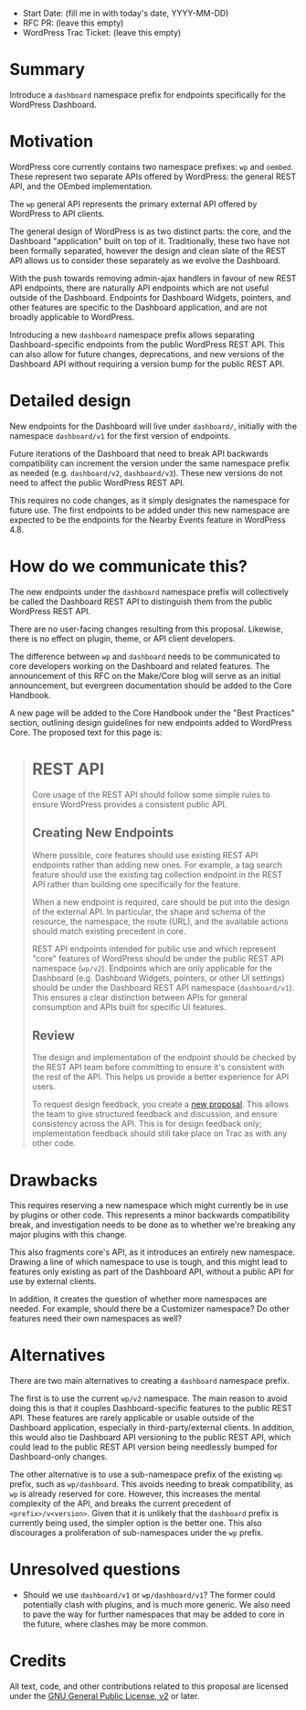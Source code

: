 - Start Date: (fill me in with today's date, YYYY-MM-DD)
- RFC PR: (leave this empty)
- WordPress Trac Ticket: (leave this empty)

# Summary

Introduce a `dashboard` namespace prefix for endpoints specifically for the WordPress Dashboard.


# Motivation

WordPress core currently contains two namespace prefixes: `wp` and `oembed`. These represent two separate APIs offered by WordPress: the general REST API, and the OEmbed implementation.

The `wp` general API represents the primary external API offered by WordPress to API clients.

The general design of WordPress is as two distinct parts: the core, and the Dashboard "application" built on top of it. Traditionally, these two have not been formally separated, however the design and clean slate of the REST API allows us to consider these separately as we evolve the Dashboard.

With the push towards removing admin-ajax handlers in favour of new REST API endpoints, there are naturally API endpoints which are not useful outside of the Dashboard. Endpoints for Dashboard Widgets, pointers, and other features are specific to the Dashboard application, and are not broadly applicable to WordPress.

Introducing a new `dashboard` namespace prefix allows separating Dashboard-specific endpoints from the public WordPress REST API. This can also allow for future changes, deprecations, and new versions of the Dashboard API without requiring a version bump for the public REST API.


# Detailed design

New endpoints for the Dashboard will live under `dashboard/`, initially with the namespace `dashboard/v1` for the first version of endpoints.

Future iterations of the Dashboard that need to break API backwards compatibility can increment the version under the same namespace prefix as needed (e.g. `dashboard/v2`, `dashboard/v3`). These new versions do not need to affect the public WordPress REST API.

This requires no code changes, as it simply designates the namespace for future use. The first endpoints to be added under this new namespace are expected to be the endpoints for the Nearby Events feature in WordPress 4.8.


# How do we communicate this?

The new endpoints under the `dashboard` namespace prefix will collectively be called the Dashboard REST API to distinguish them from the public WordPress REST API.

There are no user-facing changes resulting from this proposal. Likewise, there is no effect on plugin, theme, or API client developers.

The difference between `wp` and `dashboard` needs to be communicated to core developers working on the Dashboard and related features. The announcement of this RFC on the Make/Core blog will serve as an initial announcement, but evergreen documentation should be added to the Core Handbook.

A new page will be added to the Core Handbook under the "Best Practices" section, outlining design guidelines for new endpoints added to WordPress Core. The proposed text for this page is:

> # REST API
>
> Core usage of the REST API should follow some simple rules to ensure WordPress provides a consistent public API.
>
> ## Creating New Endpoints
>
> Where possible, core features should use existing REST API endpoints rather than adding new ones. For example, a tag search feature should use the existing tag collection endpoint in the REST API rather than building one specifically for the feature.
>
> When a new endpoint is required, care should be put into the design of the external API. In particular, the shape and schema of the resource, the namespace, the route (URL), and the available actions should match existing precedent in core.
>
> REST API endpoints intended for public use and which represent "core" features of WordPress should be under the public REST API namespace (`wp/v2`). Endpoints which are only applicable for the Dashboard (e.g. Dashboard Widgets, pointers, or other UI settings) should be under the Dashboard REST API namespace (`dashboard/v1`). This ensures a clear distinction between APIs for general consumption and APIs built for specific UI features.
>
> ## Review
>
> The design and implementation of the endpoint should be checked by the REST API team before committing to ensure it's consistent with the rest of the API. This helps us provide a better experience for API users.
>
> To request design feedback, you create a [new proposal](https://github.com/WP-API/proposals). This allows the team to give structured feedback and discussion, and ensure consistency across the API. This is for design feedback only; implementation feedback should still take place on Trac as with any other code.
>


# Drawbacks

This requires reserving a new namespace which might currently be in use by plugins or other code. This represents a minor backwards compatibility break, and investigation needs to be done as to whether we're breaking any major plugins with this change.

This also fragments core's API, as it introduces an entirely new namespace. Drawing a line of which namespace to use is tough, and this might lead to features only existing as part of the Dashboard API, without a public API for use by external clients.

In addition, it creates the question of whether more namespaces are needed. For example, should there be a Customizer namespace? Do other features need their own namespaces as well?


# Alternatives

There are two main alternatives to creating a `dashboard` namespace prefix.

The first is to use the current `wp/v2` namespace. The main reason to avoid doing this is that it couples Dashboard-specific features to the public REST API. These features are rarely applicable or usable outside of the Dashboard application, especially in third-party/external clients. In addition, this would also tie Dashboard API versioning to the public REST API, which could lead to the public REST API version being needlessly bumped for Dashboard-only changes.

The other alternative is to use a sub-namespace prefix of the existing `wp` prefix, such as `wp/dashboard`. This avoids needing to break compatibility, as `wp` is already reserved for core. However, this increases the mental complexity of the API, and breaks the current precedent of `<prefix>/v<version>`. Given that it is unlikely that the `dashboard` prefix is currently being used, the simpler option is the better one. This also discourages a proliferation of sub-namespaces under the `wp` prefix.


# Unresolved questions

* Should we use `dashboard/v1` or `wp/dashboard/v1`? The former could potentially clash with plugins, and is much more generic. We also need to pave the way for further namespaces that may be added to core in the future, where clashes may be more common.


# Credits

<!-- Leave this section intact. -->

All text, code, and other contributions related to this proposal are licensed under the [GNU General Public License, v2](https://www.gnu.org/licenses/old-licenses/gpl-2.0.en.html) or later.
